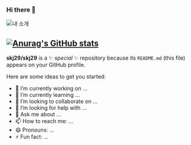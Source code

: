 ### Hi there 👋
![내 소개](https://capsule-render.vercel.app/api?type=waving&height=300&color=gradient&text=Hello%20Gyu-jin!&fontAlign=50&fontSize=60&fontColor=f0ffff&animation=fadeIn&rotate=0)



[![Anurag's GitHub stats](https://github-readme-stats.vercel.app/api?username=skj29)](https://github.com/anuraghazra/github-readme-stats)
---
**skj29/skj29** is a ✨ _special_ ✨ repository because its `README.md` (this file) appears on your GitHub profile.

Here are some ideas to get you started:

- 🔭 I’m currently working on ...
- 🌱 I’m currently learning ...
- 👯 I’m looking to collaborate on ...
- 🤔 I’m looking for help with ...
- 💬 Ask me about ...
- 📫 How to reach me: ...
- 😄 Pronouns: ...
- ⚡ Fun fact: ...

